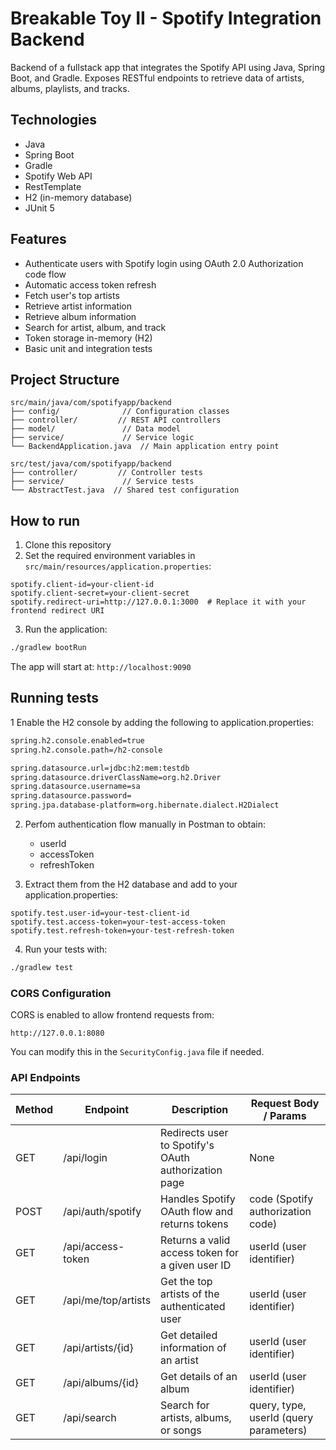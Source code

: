 # Breakable Toy II - Spotify Integration Backend

Backend of a fullstack app that integrates the Spotify API using Java, Spring Boot, and Gradle.
Exposes RESTful endpoints to retrieve data of artists, albums, playlists, and tracks.

## Technologies

- Java
- Spring Boot
- Gradle
- Spotify Web API
- RestTemplate
- H2 (in-memory database)
- JUnit 5

## Features

- Authenticate users with Spotify login using OAuth 2.0 Authorization code flow
- Automatic access token refresh
- Fetch user's top artists
- Retrieve artist information
- Retrieve album information
- Search for artist, album, and track
- Token storage in-memory (H2)
- Basic unit and integration tests

## Project Structure

```text
src/main/java/com/spotifyapp/backend
├── config/              // Configuration classes
├── controller/         // REST API controllers
├── model/               // Data model
├── service/             // Service logic
└── BackendApplication.java  // Main application entry point
```

```text
src/test/java/com/spotifyapp/backend
├── controller/         // Controller tests
├── service/             // Service tests
└── AbstractTest.java  // Shared test configuration
```

## How to run

1. Clone this repository
2. Set the required environment variables in `src/main/resources/application.properties`:

```properties
spotify.client-id=your-client-id
spotify.client-secret=your-client-secret
spotify.redirect-uri=http://127.0.0.1:3000  # Replace it with your frontend redirect URI
```

3. Run the application:

```bash
./gradlew bootRun
```

The app will start at:
`http://localhost:9090`


## Running tests

1 Enable the H2 console by adding the following to application.properties:

```bash
spring.h2.console.enabled=true
spring.h2.console.path=/h2-console

spring.datasource.url=jdbc:h2:mem:testdb
spring.datasource.driverClassName=org.h2.Driver
spring.datasource.username=sa
spring.datasource.password=
spring.jpa.database-platform=org.hibernate.dialect.H2Dialect
```

2. Perfom authentication flow manually in Postman to obtain:
   - userId
   - accessToken
   - refreshToken
  
3. Extract them from the H2 database and add to your application.properties:

```properties
spotify.test.user-id=your-test-client-id
spotify.test.access-token=your-test-access-token
spotify.test.refresh-token=your-test-refresh-token
```

4. Run your tests with:

```bash
./gradlew test
``` 


### CORS Configuration   

CORS is enabled to allow frontend requests from:
```properties
http://127.0.0.1:8080
```
You can modify this in the `SecurityConfig.java` file if needed.

### API Endpoints

| Method | Endpoint              | Description                                             | Request Body / Params                     |
|--------|-----------------------|---------------------------------------------------------|-------------------------------------------|
| GET    | /api/login            | Redirects user to Spotify's OAuth authorization page   | None                                      |
| POST   | /api/auth/spotify     | Handles Spotify OAuth flow and returns tokens          | code (Spotify authorization code)         |
| GET    | /api/access-token     | Returns a valid access token for a given user ID       | userId (user identifier)                  |
| GET    | /api/me/top/artists   | Get the top artists of the authenticated user          | userId (user identifier)                  |
| GET    | /api/artists/{id}     | Get detailed information of an artist                  | userId (user identifier)                  |
| GET    | /api/albums/{id}      | Get details of an album                                | userId (user identifier)                  |
| GET    | /api/search           | Search for artists, albums, or songs                   | query, type, userId (query parameters)    |
